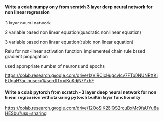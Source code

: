 
#### Write  a colab  numpy only from scratch 3 layer deep neural network for non linear regression

3 layer neural network 

2 variable based non linear equation(quadratic non linear equation)

3 variable based non linear equation(cubic non linear equation)

Relu for non-linear activation function, implemented chain rule based gradient propagation

used appropriate number of neurons and epochs


https://colab.research.google.com/drive/1zVlRCicHugcvIcv7FToDNUNRXKiEUgaH?authuser=1#scrollTo=iKuKdjN7YxhF


#### Write a colab pytorch from scratch - 3 layer deep neural network for non linear regression withotu using pytorch builtin layer functionality 


https://colab.research.google.com/drive/12OoSlK2BiQS2rcuBxMc9faUYu8aHESbu?usp=sharing
